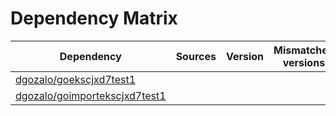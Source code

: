 # Dependency Matrix

Dependency | Sources | Version | Mismatched versions
---------- | ------- | ------- | -------------------
[dgozalo/goekscjxd7test1](https://github.com/dgozalo/goekscjxd7test1.git) |  | []() | 
[dgozalo/goimportekscjxd7test1](https://github.com/dgozalo/goimportekscjxd7test1.git) |  | []() | 
